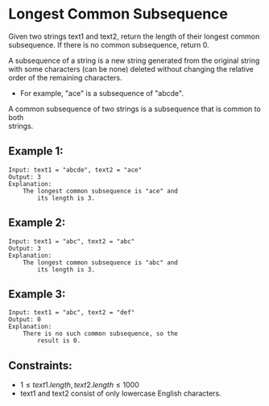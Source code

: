 # Longest Common Subsequence

Given two strings text1 and text2, return the length of their longest common  
subsequence. If there is no common subsequence, return 0.

A subsequence of a string is a new string generated from the original string  
with some characters (can be none) deleted without changing the relative  
order of the remaining characters.

* For example, "ace" is a subsequence of "abcde".

A common subsequence of two strings is a subsequence that is common to both  
strings.

 

## Example 1:

    Input: text1 = "abcde", text2 = "ace" 
    Output: 3  
    Explanation: 
        The longest common subsequence is "ace" and 
            its length is 3.

## Example 2:

    Input: text1 = "abc", text2 = "abc"
    Output: 3
    Explanation: 
        The longest common subsequence is "abc" and 
            its length is 3.

## Example 3:

    Input: text1 = "abc", text2 = "def"
    Output: 0
    Explanation: 
        There is no such common subsequence, so the 
            result is 0.

 

## Constraints:

* $1 \le text1.length, text2.length \le 1000$
* text1 and text2 consist of only lowercase English characters.

